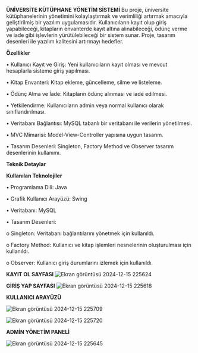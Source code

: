 **ÜNİVERSİTE KÜTÜPHANE YÖNETİM SİSTEMİ**
Bu proje, üniversite kütüphanelerinin yönetimini kolaylaştırmak ve verimliliği artırmak amacıyla geliştirilmiş bir yazılım uygulamasıdır. Kullanıcıların kayıt olup giriş yapabileceği, kitapların envanterde kayıt altına alınabileceği, ödünç verme ve iade gibi işlevlerin yürütülebileceği bir sistem sunar. Proje, tasarım desenleri ile yazılım kalitesini artırmayı hedefler.

**Özellikler**

•	Kullanıcı Kayıt ve Giriş: Yeni kullanıcıların kayıt olması ve mevcut hesaplarla sisteme giriş yapılması.

•	Kitap Envanteri: Kitap ekleme, güncelleme, silme ve listeleme.

•	Ödünç Alma ve İade: Kitapların ödünç alınması ve iade edilmesi.

•	Yetkilendirme: Kullanıcıların admin veya normal kullanıcı olarak sınıflandırılması.

•	Veritabanı Bağlantısı: MySQL tabanlı bir veritabanı ile verilerin yönetilmesi.

•	MVC Mimarisi: Model-View-Controller yapısına uygun tasarım.

•	Tasarım Desenleri: Singleton, Factory Method ve Observer tasarım desenlerinin kullanımı.


**Teknik Detaylar**

**Kullanılan Teknolojiler**

•	Programlama Dili: Java

•	Grafik Kullanıcı Arayüzü: Swing

•	Veritabanı: MySQL

•	Tasarım Desenleri:

o	Singleton: Veritabanı bağlantılarını yönetmek için kullanıldı.

o	Factory Method: Kullanıcı ve kitap işlemleri nesnelerinin oluşturulması için kullanıldı.

o	Observer: Kullanıcı giriş durumlarını izlemek için kullanıldı.



**KAYIT OL SAYFASI**
 ![Ekran görüntüsü 2024-12-15 225624](https://github.com/user-attachments/assets/98dbe4bc-5792-4fee-98f4-113ea6dff274)


**GİRİŞ YAP SAYFASI**
 ![Ekran görüntüsü 2024-12-15 225618](https://github.com/user-attachments/assets/0a3a4134-7705-424c-90e3-582176c7457d)


**KULLANICI ARAYÜZÜ**
 
 ![Ekran görüntüsü 2024-12-15 225709](https://github.com/user-attachments/assets/d861a28a-8468-461d-a2fc-78ca0c3cf1d3)

![Ekran görüntüsü 2024-12-15 225720](https://github.com/user-attachments/assets/65d91021-9042-4ed7-b326-b02a90a2a185)



**ADMİN YÖNETİM PANELİ**

 
![Ekran görüntüsü 2024-12-15 225645](https://github.com/user-attachments/assets/32ab3656-703e-4334-9a17-e9fbbee9245e)
